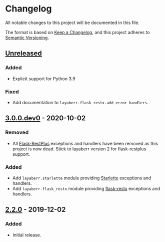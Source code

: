 # Changelog
All notable changes to this project will be documented in this file.

The format is based on [Keep a Changelog](https://keepachangelog.com/en/1.0.0/),
and this project adheres to [Semantic Versioning](https://semver.org/spec/v2.0.0.html).

## [Unreleased]
### Added
- Explicit support for Python 3.9

### Fixed
- Add documentation to `layaberr.flask_restx.add_error_handlers`.

## [3.0.0.dev0] - 2020-10-02
### Removed
- All [Flask-RestPlus](https://flask-restplus.readthedocs.io/en/stable/) exceptions and handlers have been removed as this project is now dead. Stick to layaberr version 2 for flask-restplus support.

### Added
- Add `layaberr.starlette` module providing [Starlette](https://www.starlette.io) exceptions and handlers.
- Add `layaberr.flask_restx` module providing [flask-restx](https://flask-restx.readthedocs.io/en/latest/) exceptions and handlers.

## [2.2.0] - 2019-12-02
### Added
- Initial release.

[Unreleased]: https://github.com/Colin-b/layaberr/compare/v3.0.0.dev0...HEAD
[3.0.0.dev0]: https://github.com/Colin-b/layaberr/compare/v2.2.0...v3.0.0.dev0
[2.2.0]: https://github.com/Colin-b/layaberr/releases/tag/v2.2.0
